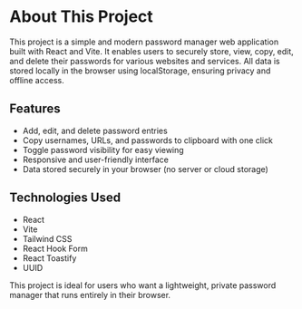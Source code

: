 # About This Project

This project is a simple and modern password manager web application built with React and Vite. It enables users to securely store, view, copy, edit, and delete their passwords for various websites and services. All data is stored locally in the browser using localStorage, ensuring privacy and offline access.

## Features
- Add, edit, and delete password entries
- Copy usernames, URLs, and passwords to clipboard with one click
- Toggle password visibility for easy viewing
- Responsive and user-friendly interface
- Data stored securely in your browser (no server or cloud storage)

## Technologies Used
- React
- Vite
- Tailwind CSS
- React Hook Form
- React Toastify
- UUID

This project is ideal for users who want a lightweight, private password manager that runs entirely in their browser. 
